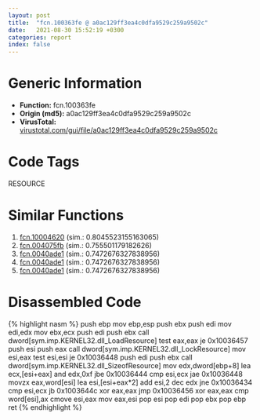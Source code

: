 ```yaml
---
layout: post
title:  "fcn.100363fe @ a0ac129ff3ea4c0dfa9529c259a9502c"
date:   2021-08-30 15:52:19 +0300
categories: report
index: false
---
```


# Generic Information
- **Function:** fcn.100363fe
- **Origin (md5):** a0ac129ff3ea4c0dfa9529c259a9502c
- **VirusTotal:** [virustotal.com/gui/file/a0ac129ff3ea4c0dfa9529c259a9502c][virustotal_ref]

# Code Tags
<span class="tag" id="RESOURCE">RESOURCE</span>


# Similar Functions

1. [fcn.10004620][similar_1_ref] (sim.: 0.8045523155163065)
2. [fcn.004075fb][similar_2_ref] (sim.: 0.755501179182626)
3. [fcn.0040ade1][similar_3_ref] (sim.: 0.7472676327838956)
4. [fcn.0040ade1][similar_4_ref] (sim.: 0.7472676327838956)
5. [fcn.0040ade1][similar_5_ref] (sim.: 0.7472676327838956)


# Disassembled Code

{% highlight nasm %}
push ebp
mov ebp,esp
push ebx
push edi
mov edi,edx
mov ebx,ecx
push edi
push ebx
call dword[sym.imp.KERNEL32.dll_LoadResource]
test eax,eax
je 0x10036457
push esi
push eax
call dword[sym.imp.KERNEL32.dll_LockResource]
mov esi,eax
test esi,esi
je 0x10036448
push edi
push ebx
call dword[sym.imp.KERNEL32.dll_SizeofResource]
mov edx,dword[ebp+8]
lea ecx,[esi+eax]
and edx,0xf
jbe 0x10036444
cmp esi,ecx
jae 0x10036448
movzx eax,word[esi]
lea esi,[esi+eax*2]
add esi,2
dec edx
jne 0x10036434
cmp esi,ecx
jb 0x1003644c
xor eax,eax
jmp 0x10036456
xor eax,eax
cmp word[esi],ax
cmove esi,eax
mov eax,esi
pop esi
pop edi
pop ebx
pop ebp
ret 
{% endhighlight %}


[similar_1_ref]: /report/fcn.10004620@4c3818fdf32d89a09257dbc9d3e142ea
[similar_2_ref]: /report/fcn.004075fb@b3771987fba16f4fba07d1109ec72c76
[similar_3_ref]: /report/fcn.0040ade1@912f1d013a0d6151bc7a7cef6da1b2a0
[similar_4_ref]: /report/fcn.0040ade1@fb9b7d22bc1c143ac66b0575cbdd088d
[similar_5_ref]: /report/fcn.0040ade1@152885a790b99953ce23874f0947b7bd
[virustotal_ref]: https://www.virustotal.com/gui/file/a0ac129ff3ea4c0dfa9529c259a9502c